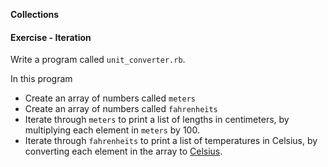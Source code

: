 **Collections**



#### Exercise - Iteration

Write a program called `unit_converter.rb`.

In this program

* Create an array of numbers called `meters`
* Create an array of numbers called `fahrenheits`
* Iterate through `meters` to print a list of lengths in centimeters, by
  multiplying each element in `meters` by 100.
* Iterate through `fahrenheits` to print a list of temperatures in Celsius, by
  converting each element in the array to [Celsius](http://en.wikipedia.org/wiki/Fahrenheit#Definition_and_conversions).
